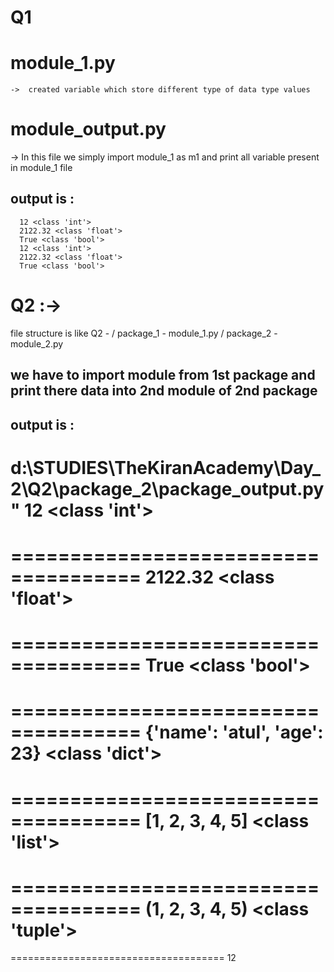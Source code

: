 # Q1

# module_1.py

    ->  created variable which store different type of data type values

# module_output.py

-> In this file we simply import module_1 as m1 and print all variable present in module_1 file

## output is :

      12 <class 'int'>
      2122.32 <class 'float'>
      True <class 'bool'>
      12 <class 'int'>
      2122.32 <class 'float'>
      True <class 'bool'>

# Q2 :->

file structure is like
Q2 -
/ package_1 -
module_1.py
/ package_2 -
module_2.py

## we have to import module from 1st package and print there data into 2nd module of 2nd package

## output is :

d:\STUDIES\TheKiranAcademy\Day_2\Q2\package_2\package_output.py"
12 <class 'int'>
=====================================
=====================================
2122.32 <class 'float'>
=====================================
=====================================
True <class 'bool'>
=====================================
=====================================
{'name': 'atul', 'age': 23} <class 'dict'>
=====================================
=====================================
[1, 2, 3, 4, 5] <class 'list'>
=====================================
=====================================
(1, 2, 3, 4, 5) <class 'tuple'>
=====================================
=====================================
12
